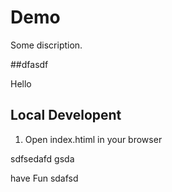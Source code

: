 # Demo

Some discription.

##dfasdf

Hello

## Local Developent
1. Open index.htiml in your browser

sdfsedafd
gsda

have Fun
sdafsd